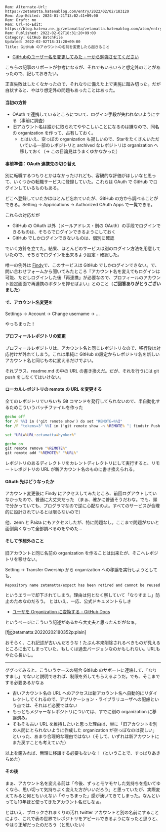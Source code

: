 ```header
Rem: Alternate-Url: https://zetamatta.hatenablog.com/entry/2022/02/02/183120
Rem: App-Edited: 2024-01-21T13:02:41+09:00
Rem: Draft: no
Rem: Url-To-Edit: https://blog.hatena.ne.jp/zetamatta/zetamatta.hatenablog.com/atom/entry/13574176438057306218
Rem: Published: 2022-02-02T18:31:20+09:00
Category: GitHub BatchFile
Updated: 2022-02-02T18:31:20+09:00
Title: GitHub のアカウントの名前を変更したら起きること
```
- [GitHubのユーザー名を変更してみた - 一から勉強させてください](https://dangerous-animal141.hatenablog.com/entry/2014/05/05/000000)

こちらの記事のリポートが参考になるが、それでもいろいろと想定外のことがあったので、記しておきたい。

正直失敗はしたくなかったので、それなりに備えた上で実施に踏み切った。だが白状すると、やはり想定外の問題もあったことはあった。

#### 当初の方針

- OAuth で連携しているところについて、ログイン手段が失われないようにする（事前に調査）
- 旧アカウント名は誰かに取られてややこしいことになるのは嫌なので、同名の organization を作って、占有しておく。
    - とはいえ、空っぽの organization も寂しいので、Starをたくさんいただいている一部のレポジトリと archived なレポジトリは organization へ移しておく（→ この目論見はうまくゆかなかった）

#### 事前準備：OAuth 連携先の切り替え

別に転職するつもりとかはなかったけれども、客観的な評価がほしいなと思って、いくつかの転職サービスに登録していた。これらは  OAuth で GitHub でログインしているものもある。

どこへ登録していたかはほとんど忘れていたが、GitHub の方から調べることができる。Setting → Apprications → Authorized OAuth Apps で一覧できる。

これらの対応だが

- GitHub の OAuth 以外（メールアドレス・別の OAuth）の手段でログインできるものは、そちらでログインできるようにしておく
- GitHub でしかログインできないものは、個別に確認

でいく方針を立てた。結果、ほとんどのサービスは別のログイン方法を用意していたので、そちらでログインを出来るよう設定・確認した。

唯一の例外は [Findy](https://findy-code.io/)で、このサービスは GitHub でしかログインできない。で、問い合わせフォームから聞いてみたところ『アカウント名を変えてもログインは可能、ただしログインした後「再連携」が必要なので、プロフィールのアカウント設定画面で再連携のボタンを押せばよい』とのこと（**ご回答ありがとうございました**）

#### で、アカウント名変更を

Settings → Account → Change username → …

やっちまった！

#### プロフィールレポジトリの変更

プロフィールレポジトリは、アカウント名と同じレポジトリなので、移行後は対応付けが外れてしまう。これは単純に GitHub の設定からレポジトリ名を新しいアカウント名と同じものに変えるだけでよい。

それプラス、readme.md の中の URL の書き換えだ。だが、それを行うには git push をしなくてはいけない。

#### ローカルレポジトリの remote の URL を変更する

全てのレポジトリでいちいち Git コマンドを発行してられないので、半自動化するためこういうバッチファイルを作った

```bat
@echo off
for /F %%I in ('git remote show') do set "REMOTE=%%I"
for /F "tokens=3" %%I in ('git remote show -n %REMOTE% ^| findstr Push') do set "URL=%%I"

set "URL=%URL:zetamatta=hymkor%"

@echo on
git remote remove "%REMOTE%"
git remote add "%REMOTE%" "%URL%"
```

レポジトリのあるディレクトリをカレントディレクトリにして実行すると、リモートレポジトリの URL が新アカウント名のものに書き換えられる。

#### OAuth 先はどうなったか

アカウント変更後に Findy にアクセスしてみたところ、前回ログアウトしていなかったので、普通に大丈夫だった
（まぁ、確かに普通そうだわな。でも、頭で分かっていても、プログラマなので逆に心配なのよ。すべてのサービスが合理的に設計されているとは限らないので）

他、zenn と Paiza にもアクセスしたが、特に問題なし。ここまで問題がないと面倒臭くなって全部調べるのをやめた…

#### そして予想外のこと

旧アカウントと同じ名前の organization を作ることは出来たが、そこへレポジトリを移せない。

Setting → Transfer Owership から organization への移譲を実行しようとしても、

```
Repository name zetamatta/expect has been retired and cannot be reused
```

というエラーで却下されてしまう。理由は何となく察していて「なりすまし」防止のためなのだろう。
とはいえ、一応、公式ドキュメントらしき

- [ユーザを Organization に変換する - GitHub Docs](https://docs.github.com/ja/account-and-profile/setting-up-and-managing-your-github-user-account/managing-user-account-settings/converting-a-user-into-an-organization)

というページにこういう記述があるから大丈夫と思ったんだがなぁ。

[f:id:zetamatta:20220202180352p:plain]

おそらく、これ記述が古いんだろうな！たぶん本来削除されるべきものが見えるところに出てしまっていた、もしくは過去バージョンなのかもしれない。URLもやたら長いし。

----

ググってみると、こういうケースの場合 GitHub のサポートに連絡して、「なりすまし」でないと説明できれば、制限を外してもらえるようだ。でも、そこまでする必要あるかなぁ

- 古いアカウント名の URL へのアクセスは新アカウント名へ自動的にリダイレクトしてくれるので、アプリケーション・ライブラリユーザへの配慮という点では、それほど必要ではない
- もっともメジャーなレポジトリについては、すでに別の organization に移譲済み。
- そもそも古い URL を維持したいと思った理由は、単に「旧アカウントを別の人間にとられないように作成した organization が空っぽなのは寂しい」といった、あまり合理的な理由ではない（そして、いずれは新アカウントにまた戻すことも考えていた）

以上を鑑みれば、無理に移譲する必要もないな！（ということで、すっぱりあきらめた）

#### その後

まぁ、アカウント名を変える前は「今後、ずっとモヤモヤした気持ちを抱いてゆくなら、思い切って気持ちよく変えた方がいいだろう」と思っていたが、実際変えてみると何ともいえない「やっちまった」感が湧いてきてしまった。なんといっても10年ほど使ってきたアカウント名だしなぁ。

とはいえ、ブロックされまくりの汚れ twitter アカウントと別の名前にすることにより、これで表の世界でレポジトリをアピールできるようになったと思うと、やはり正解だったのだろう（と思いたい）
